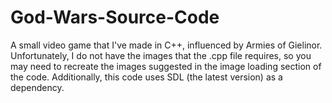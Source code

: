 # God-Wars-Source-Code
A small video game that I've made in C++, influenced by Armies of Gielinor. Unfortunately, I do not have the images that the .cpp file requires, so you may need to recreate the 
images suggested in the image loading section of the code. Additionally, this code uses SDL (the latest version) as a dependency.
